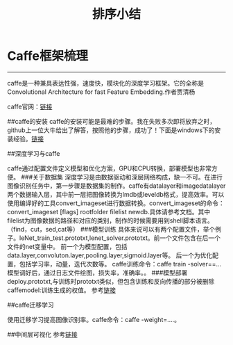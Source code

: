 ﻿---
layout: post
title: 排序小结
category: another
---
# Caffe框架梳理

------
caffe是一种兼具表达性强，速度快，模块化的深度学习框架。它的全称是 Convolutional Architecture for fast Feature Embedding.作者贾清杨

caffe官网：[链接](http://caffe.berkeleyvision.org/)

##caffe的安装
caffe的安装可能是最难的步骤。我在失败多次即将放弃之时，github上一位大牛给出了解答，按照他的步骤，成功了！下面是windows下的安装经验。[链接](https://github.com/happynear/caffe-windows)

##深度学习与caffe

caffe通过配置文件定义模型和优化方案，GPU和CPU转换，部署模型也非常方便。
###关于数据集
深度学习是由数据驱动和深层网络构成，缺一不可。在进行图像识别任务中，第一步骤是数据集的制作。caffe有datalayer和imagedatalayer两个数据输入层，其中前一层把图像转换为lmdb或leveldb格式，提高效率。可以使用编译好的工具convert_imageset进行数据转换。convert_imageset的命令：convert_imageset [flags] rootfolder filelist newdb.具体请参考文档。其中filelist为图像数据的路径和对应的类别，制作的时候需要用到shell脚本语言。（find，cut，sed,cat等）
###模型训练
具体来说可以有两个配置文件，举个例子。leNet_train_test.prototxt,lenet_solver.prototxt。前一个文件包含在后一个文件的net变量中。
前一个为模型配置，包括data.layer,convoluton.layer,pooling.layer,sigmoid.layer等。
后一个为优化配置，包括学习率，动量，迭代次数等。
caffe训练命令：caffe train -solver==...
模型调好后，通过日志文件绘图，损失率，准确率。。
###模型部署
deploy.prototxt,与训练时prototxt类似，但包含训练和反向传播的部分被删除
caffemodel:训练生成的权值。
参考[链接](http://nbviewer.jupyter.org/github/BVLC/caffe/blob/master/examples/00-classification.ipynb)

##caffe迁移学习

使用迁移学习提高图像识别率。caffe命令：caffe -weight=....。

##中间层可视化
参考[链接](http://nbviewer.jupyter.org/github/BVLC/caffe/blob/master/examples/00-classification.ipynb)



